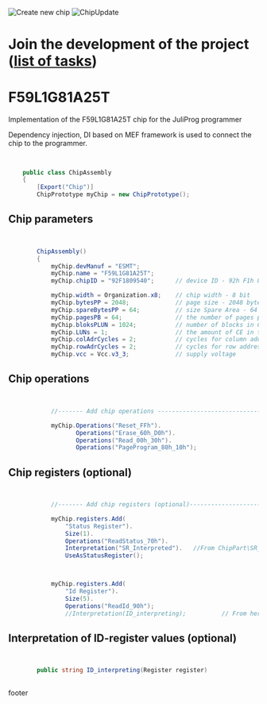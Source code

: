 ![Create new chip](https://github.com/JuliProg/F59L1G81A25T/workflows/Create%20new%20chip/badge.svg?event=repository_dispatch)
![ChipUpdate](https://github.com/JuliProg/F59L1G81A25T/workflows/ChipUpdate/badge.svg)
# Join the development of the project ([list of tasks](https://github.com/users/JuliProg/projects/1))


# F59L1G81A25T
Implementation of the F59L1G81A25T chip for the JuliProg programmer

Dependency injection, DI based on MEF framework is used to connect the chip to the programmer.

<section class = "listing">

#
```c#

    public class ChipAssembly
    {
        [Export("Chip")]
        ChipPrototype myChip = new ChipPrototype();
```
# Chip parameters
```c#


        ChipAssembly()
        {
            myChip.devManuf = "ESMT";
            myChip.name = "F59L1G81A25T";
            myChip.chipID = "92F1809540";      // device ID - 92h F1h 80h 95h 40h (F59L1G81A.pdf page 20)

            myChip.width = Organization.x8;    // chip width - 8 bit
            myChip.bytesPP = 2048;             // page size - 2048 byte (2Kb)
            myChip.spareBytesPP = 64;          // size Spare Area - 64 byte
            myChip.pagesPB = 64;               // the number of pages per block - 64 
            myChip.bloksPLUN = 1024;           // number of blocks in CE - 1024
            myChip.LUNs = 1;                   // the amount of CE in the chip
            myChip.colAdrCycles = 2;           // cycles for column addressing
            myChip.rowAdrCycles = 2;           // cycles for row addressing 
            myChip.vcc = Vcc.v3_3;             // supply voltage

```
# Chip operations
```c#


            //------- Add chip operations ----------------------------------------------------

            myChip.Operations("Reset_FFh").
                   Operations("Erase_60h_D0h").
                   Operations("Read_00h_30h").
                   Operations("PageProgram_80h_10h");

```
# Chip registers (optional)
```c#


            //------- Add chip registers (optional)----------------------------------------------------

            myChip.registers.Add(
                "Status Register").
                Size(1).
                Operations("ReadStatus_70h").
                Interpretation("SR_Interpreted").   //From ChipPart\SR_Interpreted.dll
                UseAsStatusRegister();



            myChip.registers.Add(
                "Id Register").
                Size(5).
                Operations("ReadId_90h");               
                //Interpretation(ID_interpreting);          // From here

```
# Interpretation of ID-register values ​​(optional)
```c#


        public string ID_interpreting(Register register)   
        
```
</section>






footer
